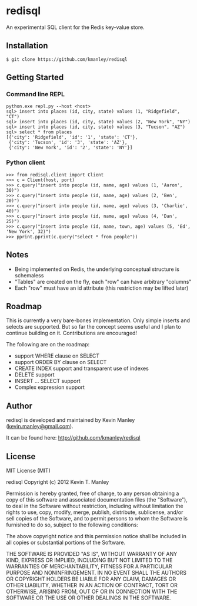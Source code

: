 # redisql

An experimental SQL client for the Redis key-value store.

## Installation

    $ git clone https://github.com/kmanley/redisql

## Getting Started

### Command line REPL

    python.exe repl.py --host <host>
    sql> insert into places (id, city, state) values (1, "Ridgefield", "CT")
    sql> insert into places (id, city, state) values (2, "New York", "NY")
    sql> insert into places (id, city, state) values (3, "Tucson", "AZ")
    sql> select * from places
    [{'city': 'Ridgefield', 'id': '1', 'state': 'CT'},
     {'city': 'Tucson', 'id': '3', 'state': 'AZ'},
     {'city': 'New York', 'id': '2', 'state': 'NY'}]
 
### Python client

    >>> from redisql.client import Client
    >>> c = Client(host, port)
    >>> c.query("insert into people (id, name, age) values (1, 'Aaron', 30)")
    >>> c.query("insert into people (id, name, age) values (2, 'Ben', 20)")
    >>> c.query("insert into people (id, name, age) values (3, 'Charlie', 40)")
    >>> c.query("insert into people (id, name, age) values (4, 'Dan', 25)")
    >>> c.query("insert into people (id, name, town, age) values (5, 'Ed', 'New York', 32)")
    >>> pprint.pprint(c.query("select * from people"))

## Notes
* Being implemented on Redis, the underlying conceptual structure is schemaless
* "Tables" are created on the fly, each "row" can have arbitrary "columns"
* Each "row" must have an id attribute (this restriction may be lifted later)

## Roadmap

This is currently a very bare-bones implementation. Only simple inserts and
selects are supported. But so far the concept seems useful and I plan to continue
building on it. Contributions are encouraged!

The following are on the roadmap:
* support WHERE clause on SELECT
* support ORDER BY clause on SELECT
* CREATE INDEX support and transparent use of indexes
* DELETE support
* INSERT ... SELECT support
* Complex expression support 

Author
------
redisql is developed and maintained by Kevin Manley (kevin.manley@gmail.com).

It can be found here: http://github.com/kmanley/redisql

License
------
MIT License (MIT)

redisql Copyright (c) 2012 Kevin T. Manley

Permission is hereby granted, free of charge, to any person obtaining a copy of this software and associated documentation files (the "Software"), to deal in the Software without restriction, including without limitation the rights to use, copy, modify, merge, publish, distribute, sublicense, and/or sell copies of the Software, and to permit persons to whom the Software is furnished to do so, subject to the following conditions:

The above copyright notice and this permission notice shall be included in all copies or substantial portions of the Software.

THE SOFTWARE IS PROVIDED "AS IS", WITHOUT WARRANTY OF ANY KIND, EXPRESS OR IMPLIED, INCLUDING BUT NOT LIMITED TO THE WARRANTIES OF MERCHANTABILITY, FITNESS FOR A PARTICULAR PURPOSE AND NONINFRINGEMENT. IN NO EVENT SHALL THE AUTHORS OR COPYRIGHT HOLDERS BE LIABLE FOR ANY CLAIM, DAMAGES OR OTHER LIABILITY, WHETHER IN AN ACTION OF CONTRACT, TORT OR OTHERWISE, ARISING FROM, OUT OF OR IN CONNECTION WITH THE SOFTWARE OR THE USE OR OTHER DEALINGS IN THE SOFTWARE.





